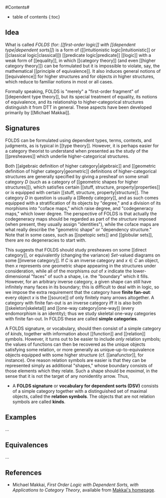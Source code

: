 
#Contents#
* table of contents
{:toc}

## Idea

What is called _FOLDS_ (for: _[[first-order logic]] with [[dependent type|dependent sorts]]_) is a form of ([[intuitionistic logic|intuitionistic]] or [[classical logic|classical]]) [[predicate logic|predicate]] [[logic]] with a weak form of [[equality]], in which [[category theory]] (and even [[higher category theory]]) can be formulated but it is impossible to violate, say, the mathematical [[principle of equivalence]].  It also induces general notions of [[equivalence]] for higher structures and for objects *in* higher structures, which reduce to familiar notions in most or all cases.

Formally speaking, FOLDS is "merely" a "first-order fragment" of [[dependent type theory]], but its special treatment of equality, its notions of equivalence, and its relationship to higher-categorical structures distinguish it from DTT in general.  These aspects have been developed primarily by [[Michael Makkai]].

## Signatures

FOLDS can be formulated using dependent types, terms, contexts, and judgments, as is typical in [[type theory]].  However, it is perhaps easier for a category theorist to understand when presented as the study of the [[presheaves]] which underlie higher-categorical structures.

Both [[algebraic definition of higher category|algebraic]] and [[geometric definition of higher category|geometric]] definitions of higher-categorical structures are generally specified by giving a presheaf on some small category $D$ (such as a category of [[geometric shapes for higher structures]]), which satisfies certain [[stuff, structure, property|properties]] or is equipped with certain [[stuff, structure, property|structure]].  The category $D$ in question is usually a [[Reedy category]], and as such comes equipped with a stratification of its objects by "degree," and a division of its morphisms into "coface maps," which raise degree, and "codegeneracy maps," which lower degree.  The perspective of FOLDS is that actually the codegeneracy maps should be regarded as part of the *structure* imposed (when present, they usually assign "identities"), while the coface maps are what really describe the "geometric shape" or "dependency structure."  Note that in some cases, such as [[opetopic sets]] and [[globular sets]], there are no degeneracies to start with.

This suggests that FOLDS should study presheaves on some [[direct category]], or equivalently (changing the variance) $Set$-valued diagrams on some [[inverse category]].  If $C$ is an inverse category and $x\in C$ an object, then $x$ represents one geometric shape appearing in the structures under consideration, while all of the morphisms *out* of $x$ indicate the lower-dimensional "faces" of such a shape, i.e. the "boundary" which it fills.  However, for an arbitrary inverse category, a given shape can still have infinitely many faces in its boundary; this is difficult to deal with in logic, so we impose the extra requirement that the category have **finite fan-out**: every object $x$ is the [[source]] of only finitely many arrows altogether.  A category with finite fan-out is an inverse category iff it is also both [[skeleton|skeletal]] and [[one-way category|one-way]] (every endomorphism is an identity); thus we study skeletal one-way categories with finite fan-out.  In FOLDS these are called **simple categories**.

A FOLDS signature, or vocabulary, should then consist of a simple category of *kinds*, together with information about [[function]] and [[relation]] symbols.  However, it turns out to be easier to include *only* relation symbols; the values of functions can then be recovered as the unique objects satisfying some relation, or more generally as unique-up-to-equivalence objects equipped with some higher structure (cf. [[anafunctor]], for instance).  One reason relation symbols are easier is that they can be represented simply as additional "shapes," whose boundary consists of those elements which they relate.  Such a shape should be *maximal*, in the sense that it is not the target of any nonidentity arrow.  Thus,

* A **FOLDS signature** or **vocabulary for dependent sorts (DSV)** consists of a simple category together with a distinguished set of maximal objects, called the **relation symbols**.  The objects that are not relation symbols are called **kinds**.

## Examples

...

## Equivalences

...

## References

*  Michael Makkai, _First Order Logic with Dependent Sorts, with Applications to Category Theory_, available from [Makkai\'s homepage](http://www.math.mcgill.ca/makkai/).
